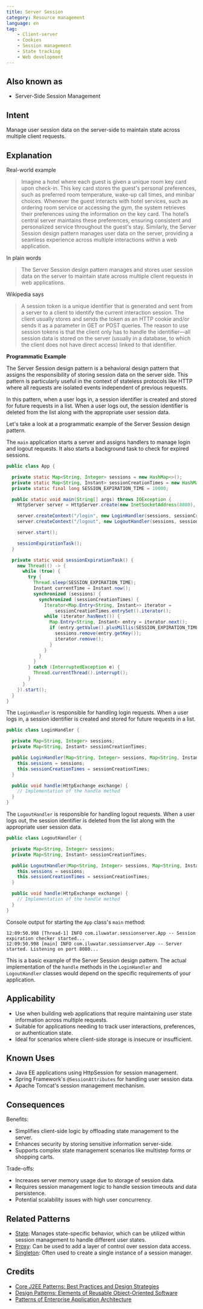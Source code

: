 ```yaml
---
title: Server Session
category: Resource management
language: en
tag:
    - Client-server
    - Cookies
    - Session management 
    - State tracking
    - Web development
---
```


## Also known as

* Server-Side Session Management

## Intent

Manage user session data on the server-side to maintain state across multiple client requests.

## Explanation

Real-world example

> Imagine a hotel where each guest is given a unique room key card upon check-in. This key card stores the guest's personal preferences, such as preferred room temperature, wake-up call times, and minibar choices. Whenever the guest interacts with hotel services, such as ordering room service or accessing the gym, the system retrieves their preferences using the information on the key card. The hotel’s central server maintains these preferences, ensuring consistent and personalized service throughout the guest's stay. Similarly, the Server Session design pattern manages user data on the server, providing a seamless experience across multiple interactions within a web application. 

In plain words

> The Server Session design pattern manages and stores user session data on the server to maintain state across multiple client requests in web applications.

Wikipedia says

> A session token is a unique identifier that is generated and sent from a server to a client to identify the current interaction session. The client usually stores and sends the token as an HTTP cookie and/or sends it as a parameter in GET or POST queries. The reason to use session tokens is that the client only has to handle the identifier—all session data is stored on the server (usually in a database, to which the client does not have direct access) linked to that identifier.

**Programmatic Example**

The Server Session design pattern is a behavioral design pattern that assigns the responsibility of storing session data on the server side. This pattern is particularly useful in the context of stateless protocols like HTTP where all requests are isolated events independent of previous requests.

In this pattern, when a user logs in, a session identifier is created and stored for future requests in a list. When a user logs out, the session identifier is deleted from the list along with the appropriate user session data.

Let's take a look at a programmatic example of the Server Session design pattern.

The `main` application starts a server and assigns handlers to manage login and logout requests. It also starts a background task to check for expired sessions.

```java
public class App {

  private static Map<String, Integer> sessions = new HashMap<>();
  private static Map<String, Instant> sessionCreationTimes = new HashMap<>();
  private static final long SESSION_EXPIRATION_TIME = 10000;

  public static void main(String[] args) throws IOException {
    HttpServer server = HttpServer.create(new InetSocketAddress(8080), 0);

    server.createContext("/login", new LoginHandler(sessions, sessionCreationTimes));
    server.createContext("/logout", new LogoutHandler(sessions, sessionCreationTimes));

    server.start();

    sessionExpirationTask();
  }

  private static void sessionExpirationTask() {
    new Thread(() -> {
      while (true) {
        try {
          Thread.sleep(SESSION_EXPIRATION_TIME);
          Instant currentTime = Instant.now();
          synchronized (sessions) {
            synchronized (sessionCreationTimes) {
              Iterator<Map.Entry<String, Instant>> iterator =
                  sessionCreationTimes.entrySet().iterator();
              while (iterator.hasNext()) {
                Map.Entry<String, Instant> entry = iterator.next();
                if (entry.getValue().plusMillis(SESSION_EXPIRATION_TIME).isBefore(currentTime)) {
                  sessions.remove(entry.getKey());
                  iterator.remove();
                }
              }
            }
          }
        } catch (InterruptedException e) {
          Thread.currentThread().interrupt();
        }
      }
    }).start();
  }
}
```

The `LoginHandler` is responsible for handling login requests. When a user logs in, a session identifier is created and stored for future requests in a list.

```java
public class LoginHandler {

  private Map<String, Integer> sessions;
  private Map<String, Instant> sessionCreationTimes;

  public LoginHandler(Map<String, Integer> sessions, Map<String, Instant> sessionCreationTimes) {
    this.sessions = sessions;
    this.sessionCreationTimes = sessionCreationTimes;
  }

  public void handle(HttpExchange exchange) {
    // Implementation of the handle method
  }
}
```

The `LogoutHandler` is responsible for handling logout requests. When a user logs out, the session identifier is deleted from the list along with the appropriate user session data.

```java
public class LogoutHandler {

  private Map<String, Integer> sessions;
  private Map<String, Instant> sessionCreationTimes;

  public LogoutHandler(Map<String, Integer> sessions, Map<String, Instant> sessionCreationTimes) {
    this.sessions = sessions;
    this.sessionCreationTimes = sessionCreationTimes;
  }

  public void handle(HttpExchange exchange) {
    // Implementation of the handle method
  }
}
```

Console output for starting the `App` class's `main` method:

```
12:09:50.998 [Thread-1] INFO com.iluwatar.sessionserver.App -- Session expiration checker started...
12:09:50.998 [main] INFO com.iluwatar.sessionserver.App -- Server started. Listening on port 8080...
```

This is a basic example of the Server Session design pattern. The actual implementation of the `handle` methods in the `LoginHandler` and `LogoutHandler` classes would depend on the specific requirements of your application.

## Applicability

* Use when building web applications that require maintaining user state information across multiple requests.
* Suitable for applications needing to track user interactions, preferences, or authentication state.
* Ideal for scenarios where client-side storage is insecure or insufficient.

## Known Uses

* Java EE applications using HttpSession for session management.
* Spring Framework's `@SessionAttributes` for handling user session data.
* Apache Tomcat's session management mechanism.

## Consequences

Benefits:

* Simplifies client-side logic by offloading state management to the server.
* Enhances security by storing sensitive information server-side.
* Supports complex state management scenarios like multistep forms or shopping carts.

Trade-offs:

* Increases server memory usage due to storage of session data.
* Requires session management logic to handle session timeouts and data persistence.
* Potential scalability issues with high user concurrency.

## Related Patterns

* [State](https://java-design-patterns.com/patterns/state/): Manages state-specific behavior, which can be utilized within session management to handle different user states.
* [Proxy](https://java-design-patterns.com/patterns/proxy/): Can be used to add a layer of control over session data access.
* [Singleton](https://java-design-patterns.com/patterns/singleton/): Often used to create a single instance of a session manager.

## Credits

* [Core J2EE Patterns: Best Practices and Design Strategies](https://amzn.to/4cAbDap)
* [Design Patterns: Elements of Reusable Object-Oriented Software](https://amzn.to/3w0pvKI)
* [Patterns of Enterprise Application Architecture](https://amzn.to/3WfKBPR)
